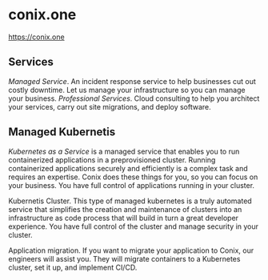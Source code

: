 # conix.one
https://conix.one

## Services

  *Managed Service*. An incident response service to help businesses cut out costly downtime. Let us manage your infrastructure so you can manage your business.
  *Professional Services*. Cloud consulting to help you architect your services, carry out site migrations, and deploy software.

## Managed Kubernetis

  *Kubernetes as a Service* is a managed service that enables you to run containerized applications in a preprovisioned 
  cluster. Running containerized applications securely and efficiently is a complex task and requires an expertise. 
  Conix does these things for you, so you can focus on your business. You have full control of applications running in 
  your cluster.  

  Kubernetis Cluster. This type of managed kubernetes is a truly automated service that simplifies the creation and 
  maintenance of clusters into an infrastructure as code process that will build in turn a great developer experience. 
  You have full control of the cluster and manage security in your cluster.

  Application migration. If you want to migrate your application to Conix, our engineers will assist you. They will 
  migrate containers to a Kubernetes cluster, set it up, and implement CI/CD.
